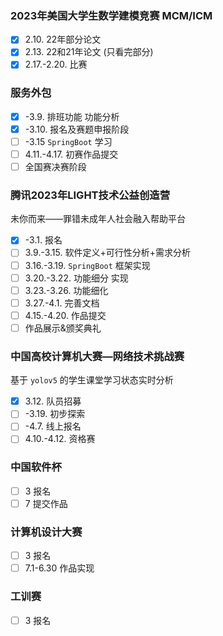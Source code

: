 

### 2023年美国大学生数学建模竞赛 MCM/ICM
- [x] 2.10. 22年部分论文
- [x] 2.13. 22和21年论文 (只看完部分)
- [x] 2.17.-2.20. 比赛

### 服务外包
- [x] -3.9. 排班功能 功能分析
- [x] -3.10. 报名及赛题申报阶段
- [ ] -3.15 `SpringBoot` 学习
- [ ] 4.11.-4.17. 初赛作品提交
- [ ] 全国赛决赛阶段

### 腾讯2023年LIGHT技术公益创造营

未你而来——罪错未成年人社会融入帮助平台

- [x] -3.1. 报名
- [ ] 3.9.-3.15. 软件定义+可行性分析+需求分析
- [ ] 3.16.-3.19. `SpringBoot` 框架实现
- [ ] 3.20.-3.22. 功能细分 实现
- [ ] 3.23.-3.26. 功能细化
- [ ] 3.27.-4.1. 完善文档
- [ ] 4.15.-4.20. 作品提交
- [ ] 作品展示&颁奖典礼

### 中国高校计算机大赛—网络技术挑战赛 

基于 `yolov5` 的学生课堂学习状态实时分析

- [x] 3.12. 队员招募
- [ ] -3.19. 初步探索
- [ ] -4.7. 线上报名
- [ ] 4.10.-4.12. 资格赛

### 中国软件杯
- [ ] 3 报名
- [ ] 7 提交作品

### 计算机设计大赛
- [ ] 3 报名
- [ ] 7.1-6.30 作品实现

### 工训赛
- [ ] 3 报名
